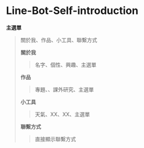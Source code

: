 # Line-Bot-Self-introduction

**主選單**
> 關於我、作品、小工具、聯繫方式
>
>**關於我**
>> 名字、個性、興趣、主選單
>
>**作品**
>> 專題、、課外研究、主選單
>
>**小工具**
>> 天氣、XX、XX、主選單
>
>**聯繫方式**
>> 直接顯示聯繫方式
